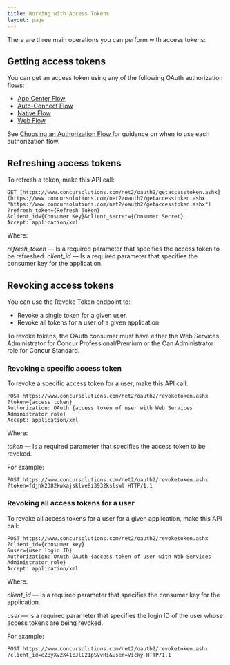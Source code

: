 ```yaml
---
title: Working with Access Tokens
layout: page
---
```


There are three main operations you can perform with access tokens:

## Getting access tokens

You can get an access token using any of the following  OAuth authorization flows:

*   [App Center Flow](https://developer.concur.com/node/712)
*   [Auto-Connect Flow](https://developer.concur.com/node/745)
*   [Native Flow](https://developer.concur.com/node/711)
*   [Web Flow](https://developer.concur.com/node/494)

See [Choosing an Authorization Flow ](https://developer.concur.com/node/738)for guidance on when to use each authorization flow.

## Refreshing access tokens

To refresh a token, make this API call:

	GET [https://www.concursolutions.com/net2/oauth2/getaccesstoken.ashx](https://www.concursolutions.com/net2/oauth2/getaccesstoken.ashx "https://www.concursolutions.com/net2/oauth2/getaccesstoken.ashx")
	?refresh_token={Refresh Token}
	&client_id={Consumer Key}&client_secret={Consumer Secret}
	Accept: application/xml

Where:

*refresh_token* — Is a required parameter that specifies the access token to be refreshed.
*client_id* — Is a required parameter that specifies the consumer key for the application.

## Revoking access tokens

You can use the Revoke Token endpoint to:

*   Revoke a single token for a given user.
*   Revoke all tokens for a user of a given application.

To revoke tokens, the OAuth consumer must have either the Web Services Administrator for Concur Professional/Premium or the Can Administrator role for Concur Standard.

### Revoking a specific access token

To revoke a specific access token for a user, make this API call:

	POST https://www.concursolutions.com/net2/oauth2/revoketoken.ashx
	?token={access token}
	Authorization: OAuth {access token of user with Web Services Administrator role}
	Accept: application/xml

Where:

*token* — Is a required parameter that specifies the access token to be revoked.

For example:

	POST https://www.concursolutions.com/net2/oauth2/revoketoken.ashx
	?token=fdjhk2382kwkajsklwe8i3932kslswl HTTP/1.1

### Revoking all access tokens for a user

To revoke all access tokens for a user for a given application, make this API call:

	POST https://www.concursolutions.com/net2/oauth2/revoketoken.ashx
	?client_id={consumer key}
	&user={user login ID}
	Authorization: OAuth OAuth {access token of user with Web Services Administrator role}
	Accept: application/xml

Where:

*client_id* — Is a required parameter that specifies the consumer key for the application.

*user* — Is a required parameter that specifies the login ID of the user whose access tokens are being revoked.

For example:

	POST https://www.concursolutions.com/net2/oauth2/revoketoken.ashx
	?client_id=eZByXv2X41cJlC21pSVvRi&user=Vicky HTTP/1.1
